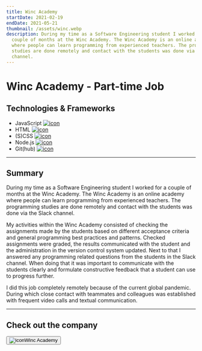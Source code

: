 ```yaml
---
title: Winc Academy
startDate: 2021-02-19
endDate: 2021-05-21
thumbnail: /assets/winc.webp
description: During my time as a Software Engineering student I worked for a
  couple of months at the Winc Academy. The Winc Academy is an online academy
  where people can learn programming from experienced teachers. The programming
  studies are done remotely and contact with the students was done via the Slack
  channel.
---
```

# Winc Academy - Part-time Job

## Technologies & Frameworks

<ul class="icon-list">
<li>JavaScript <a href="https://www.javascript.com/"><img src="/assets/javascript.png" alt="icon"></a></li>
<li>HTML <a href="https://www.w3schools.com/"><img src="/assets/html.png" alt="icon"></a></li>
<li>(S)CSS <a href="https://www.w3.org/Style/CSS/"><img src="/assets/css.png" alt="icon"></a></li>
<li>Node.js <a href="https://www.nodejs.org/"><img src="/assets/nodejs.png" alt="icon"></a></li>
<li>Git(hub) <a href="https://www.github.com/"><img src="/assets/github.png" alt="icon"></a></li>
</ul>

- - -

## Summary

During my time as a Software Engineering student I worked for a couple of months at the Winc Academy. The Winc Academy is
an online academy where people can learn programming from experienced teachers. The programming studies are done remotely
and contact with the students was done via the Slack channel.

My activities within the Winc Academy consisted of checking the assignments made by the students based on different acceptance
criteria and general programming best practices and patterns. Checked assignments were graded, the results communicated with 
the student and the administration in the version control system updated. Next to that I answered any programming related questions
from the students in the Slack channel. When doing that it was important to communicate with the students clearly and formulate
constructive feedback that a student can use to progress further.

I did this job completely remotely because of the current global pandemic. During which close contact with teammates and
colleagues was established with frequent video calls and textual communication.

<hr />

## Check out the company

<a href="https://www.wincacademy.nl/"><button><img src="/assets/winc.webp" alt="icon" />Winc Academy</button></a>
